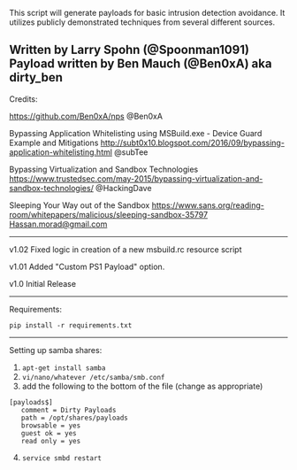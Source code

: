 This script will generate payloads for basic intrusion detection avoidance.
It utilizes publicly demonstrated techniques from several different sources.

Written by Larry Spohn (@Spoonman1091)
Payload written by Ben Mauch (@Ben0xA) aka dirty_ben
-------------------------------------------------------------------------------------------

Credits:

https://github.com/Ben0xA/nps
@Ben0xA

Bypassing Application Whitelisting using MSBuild.exe - Device Guard Example and Mitigations
http://subt0x10.blogspot.com/2016/09/bypassing-application-whitelisting.html
@subTee

Bypassing Virtualization and Sandbox Technologies
https://www.trustedsec.com/may-2015/bypassing-virtualization-and-sandbox-technologies/
@HackingDave

Sleeping Your Way out of the Sandbox
https://www.sans.org/reading-room/whitepapers/malicious/sleeping-sandbox-35797
Hassan.morad@gmail.com

-------------------------------------------------------------------------------------------
v1.02
  Fixed logic in creation of a new msbuild.rc resource script

v1.01
  Added "Custom PS1 Payload" option.

v1.0
  Initial Release

-------------------------------------------------------------------------------------------

Requirements:

`pip install -r requirements.txt`

-------------------------------------------------------------------------------------------

Setting up samba shares:

1. `apt-get install samba`
2. `vi/nano/whatever /etc/samba/smb.conf`
3. add the following to the bottom of the file (change as appropriate)

```
[payloads$]
   comment = Dirty Payloads
   path = /opt/shares/payloads
   browsable = yes
   guest ok = yes
   read only = yes
```
4. `service smbd restart`
